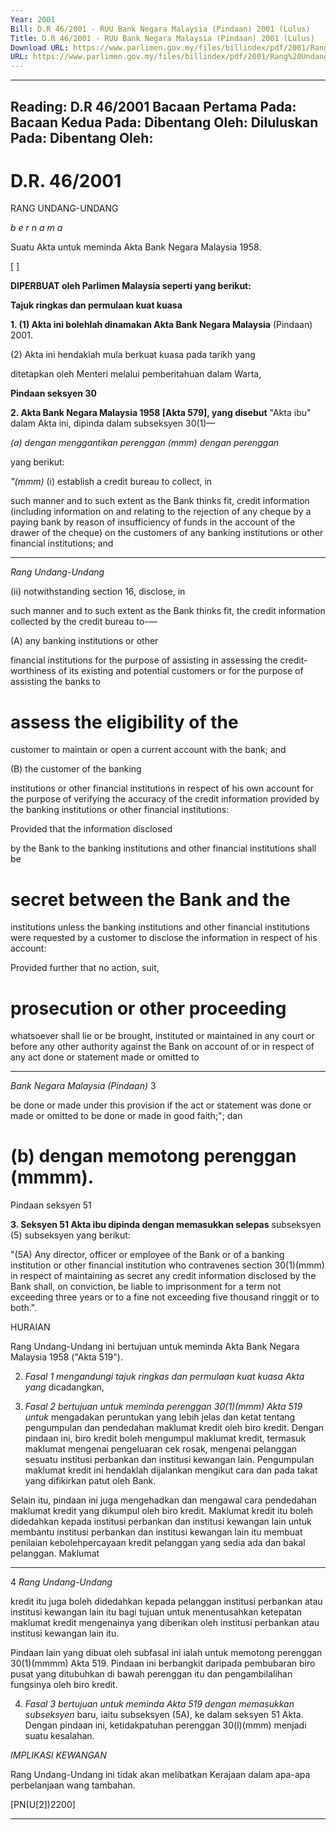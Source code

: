 ```yaml
---
Year: 2001
Bill: D.R 46/2001 - RUU Bank Negara Malaysia (Pindaan) 2001 (Lulus)
Title: D.R 46/2001 - RUU Bank Negara Malaysia (Pindaan) 2001 (Lulus)
Download URL: https://www.parlimen.gov.my/files/billindex/pdf/2001/Rang%20Undang-Undang%20DR%2046.pdf
URL: https://www.parlimen.gov.my/files/billindex/pdf/2001/Rang%20Undang-Undang%20DR%2046.pdf
---
```

---
Reading:
D.R 46/2001
Bacaan Pertama Pada:
Bacaan Kedua Pada:
Dibentang Oleh:
Diluluskan Pada:
Dibentang Oleh:
---

# D.R. 46/2001

RANG UNDANG-UNDANG

_b e r n a m a_

Suatu Akta untuk meminda Akta Bank Negara Malaysia 1958.

[ ]

**DIPERBUAT oleh Parlimen Malaysia seperti yang berikut:**

**Tajuk ringkas dan permulaan kuat kuasa**

**1. (1) Akta ini bolehlah dinamakan Akta Bank Negara Malaysia**
(Pindaan) 2001.

(2) Akta ini hendaklah mula berkuat kuasa pada tarikh yang

ditetapkan oleh Menteri melalui pemberitahuan dalam Warta,

**Pindaan seksyen 30**

**2. Akta Bank Negara Malaysia 1958 [Akta 579], yang disebut**
"Akta ibu" dalam Akta ini, dipinda dalam subseksyen 30(1)—

_(a) dengan menggantikan perenggan (mmm) dengan perenggan_

yang berikut:

_"(mmm)_ (i) establish a credit bureau to collect, in

such manner and to such extent as the
Bank thinks fit, credit information
(including information on and relating
to the rejection of any cheque by a paying
bank by reason of insufficiency of funds
in the account of the drawer of the cheque)
on the customers of any banking
institutions or other financial institutions;
and


-----

_Rang Undang-Undang_

(ii) notwithstanding section 16, disclose, in

such manner and to such extent as the
Bank thinks fit, the credit information
collected by the credit bureau to-—

(A) any banking institutions or other

financial institutions for the
purpose of assisting in assessing
the credit-worthiness of its existing
and potential customers or for the
purpose of assisting the banks to
# assess the eligibility of the
customer to maintain or open a
current account with the bank; and

(B) the customer of the banking

institutions or other financial
institutions in respect of his own
account for the purpose of
verifying the accuracy of the credit
information provided by the
banking institutions or other
financial institutions:

Provided that the information disclosed

by the Bank to the banking institutions
and other financial institutions shall be
# secret between the Bank and the
institutions unless the banking institutions
and other financial institutions were
requested by a customer to disclose the
information in respect of his account:


Provided further that no action, suit,

# prosecution or other proceeding

whatsoever shall lie or be brought,
instituted or maintained in any court or
before any other authority against the
Bank on account of or in respect of any
act done or statement made or omitted to


-----

_Bank Negara Malaysia (Pindaan)_ 3

be done or made under this provision if
the act or statement was done or made
or omitted to be done or made in good
faith;"; dan

# (b) dengan memotong perenggan (mmmm).

 Pindaan seksyen 51

**3. Seksyen 51 Akta ibu dipinda dengan memasukkan selepas**
subseksyen (5) subseksyen yang berikut:

"(5A) Any director, officer or employee of the Bank or of a
banking institution or other financial institution who contravenes
section 30(1)(mmm) in respect of maintaining as secret any
credit information disclosed by the Bank shall, on conviction,
be liable to imprisonment for a term not exceeding three years
or to a fine not exceeding five thousand ringgit or to both.".

HURAIAN

Rang Undang-Undang ini bertujuan untuk meminda Akta Bank Negara Malaysia
1958 ("Akta 519").

2. _Fasal 1 mengandungi tajuk ringkas dan permulaan kuat kuasa Akta yang_
dicadangkan,

3. _Fasal 2 bertujuan untuk meminda perenggan 30(1)(mmm) Akta 519 untuk_
mengadakan peruntukan yang lebih jelas dan ketat tentang pengumpulan dan
pendedahan maklumat kredit oleh biro kredit. Dengan pindaan ini, biro kredit
boleh mengumpul maklumat kredit, termasuk maklumat mengenai pengeluaran
cek rosak, mengenai pelanggan sesuatu institusi perbankan dan institusi kewangan
lain. Pengumpulan maklumat kredit ini hendaklah dijalankan mengikut cara dan
pada takat yang difikirkan patut oleh Bank.

Selain itu, pindaan ini juga mengehadkan dan mengawal cara pendedahan
maklumat kredit yang dikumpul oleh biro kredit. Maklumat kredit itu boleh
didedahkan kepada institusi perbankan dan institusi kewangan lain untuk membantu
institusi perbankan dan institusi kewangan lain itu membuat penilaian
kebolehpercayaan kredit pelanggan yang sedia ada dan bakal pelanggan. Maklumat


-----

4 _Rang Undang-Undang_

kredit itu juga boleh didedahkan kepada pelanggan institusi perbankan atau
institusi kewangan lain itu bagi tujuan untuk menentusahkan ketepatan maklumat
kredit mengenainya yang diberikan oleh institusi perbankan atau institusi kewangan
lain itu.

Pindaan lain yang dibuat oleh subfasal ini ialah untuk memotong perenggan
30(1)(mmmm) Akta 519. Pindaan ini berbangkit daripada pembubaran biro
pusat yang ditubuhkan di bawah perenggan itu dan pengambilalihan fungsinya
oleh biro kredit.

4. _Fasal 3 bertujuan untuk meminda Akta 519 dengan memasukkan subseksyen_
baru, iaitu subseksyen (5A), ke dalam seksyen 51 Akta. Dengan pindaan ini,
ketidakpatuhan perenggan 30(l)(mmm) menjadi suatu kesalahan.

_IMPLIKASl_ _KEWANGAN_

Rang Undang-Undang ini tidak akan melibatkan Kerajaan dalam apa-apa
perbelanjaan wang tambahan.

[PN(U[2])2200]


-----

